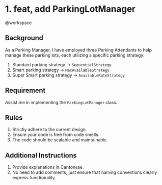 # 1. feat, add ParkingLotManager
@workspace

## Background
As a Parking Manager, I have employed three Parking Attendants to help manage these parking lots, each utilizing a specific parking strategy:
1. Standard parking strategy -> `SequentialStrategy`
2. Smart parking strategy -> `MaxAvailableStrategy`
3. Super Smart parking strategy -> `AvailableRateStrategy`

## Requirement
Assist me in implementing the `ParkingLotManager` class.

## Rules
1. Strictly adhere to the current design.
2. Ensure your code is free from code smells.
3. The code should be scalable and maintainable.

## Additional Instructions
1. Provide explanations in Cantonese.
2. No need to add comments; just ensure that naming conventions clearly express functionality.